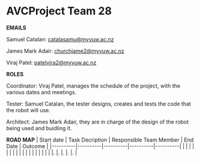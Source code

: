 # AVCProject Team 28

**EMAILS**

Samuel Catalan: catalasamu@myvuw.ac.nz

James Mark Adair: churchjame2@myvuw.ac.nz

Viraj Patel: patelvira2@myvuw.ac.nz

**ROLES**

Coordinator: Viraj Patel, manages the schedule of the project, with the various dates and meetings.

Tester: Samuel Catalan, the tester designs, creates and tests the code that the robot will use. 

Architect: James Mark Adair, they are in charge of the design of the robot being used and buidling it. 



**ROAD MAP**
| Start date | Task Decription | Responsible Team Member | End Date | Outcome |
|----------|----------|----------|----------|----------|
|          |          |          |          |          |
|          |          |          |          |          |
|          |          |          |          |          |
|.         |.         |.         |.         |.         | 
